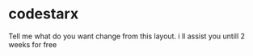 # codestarx
Tell me what do you want change from this layout.
i ll assist you untill 2 weeks for free 
